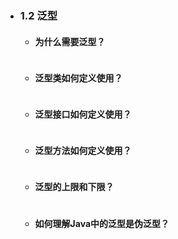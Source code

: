 - ### 1.2 泛型
  - #### 为什么需要泛型？

  ```
  ```
  
  - #### 泛型类如何定义使用？

  ```
  ```
  
  - #### 泛型接口如何定义使用？

  ```
  ```
  
  - #### 泛型方法如何定义使用？

  ```
  ```
  
  - #### 泛型的上限和下限？

  ```
  ```
  
  - #### 如何理解Java中的泛型是伪泛型？

  ```
  ```
  